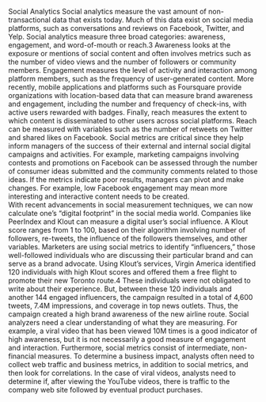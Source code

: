 Social Analytics
Social analytics measure the vast amount of non-transactional data that exists today. Much of this data exist on social media platforms, such as conversations and reviews on Facebook, Twitter, and Yelp. Social analytics measure three broad categories: awareness, engagement, and word-of-mouth or reach.3 Awareness looks at the exposure or mentions of social content and often involves metrics such as the number of video views and the number of followers or community members. Engagement measures the level of activity and interaction among platform members, such as the frequency of user-generated content. More recently, mobile applications and platforms such as Foursquare provide organizations with location-based data that can measure brand awareness and engagement, including the number and frequency of check-ins, with active users rewarded with badges. Finally, reach measures the extent to which content is disseminated to other users across social platforms. Reach can be measured with variables such as the number of retweets on Twitter and shared likes on Facebook.
Social metrics are critical since they help inform managers of the success of their external and internal social digital campaigns and activities. For example, marketing campaigns involving contests and promotions on Facebook can be assessed through the number of consumer ideas submitted and the community comments related to those ideas. If the metrics indicate poor results, managers can pivot and make changes. For example, low Facebook engagement may mean more interesting and interactive content needs to be created.        
With recent advancements in social measurement techniques, we can now calculate one’s “digital footprint” in the social media world.  Companies like PeerIndex and Klout can measure a digital user’s social influence. A Klout score ranges from 1 to 100, based on their algorithm involving number of followers, re-tweets, the influence of the followers themselves, and other variables. Marketers are using social metrics to identify “influencers,” those well-followed individuals who are discussing their particular brand and can serve as a brand advocate. Using Klout’s services, Virgin America identified 120 individuals with high Klout scores and offered them a free flight to promote their new Toronto route.4 These individuals were not obligated to write about their experience. But, between these 120 individuals and another 144 engaged influencers, the campaign resulted in a total of 4,600 tweets, 7.4M impressions, and coverage in top news outlets. Thus, the campaign created a high brand awareness of the new airline route.
Social analyzers need a clear understanding of what they are measuring. For example, a viral video that has been viewed 10M times is a good indicator of high awareness, but it is not necessarily a good measure of engagement and interaction. Furthermore, social metrics consist of intermediate, non-financial measures. To determine a business impact, analysts often need to collect web traffic and business metrics, in addition to social metrics, and then look for correlations. In the case of viral videos, analysts need to determine if, after viewing the YouTube videos, there is traffic to the company web site followed by eventual product purchases.    
